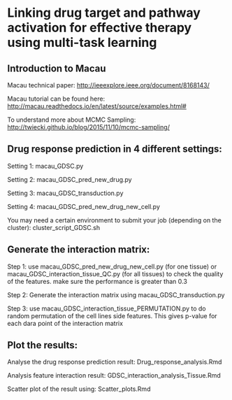 # Linking drug target and pathway activation for effective therapy using multi-task learning

## Introduction to Macau

Macau technical paper: http://ieeexplore.ieee.org/document/8168143/

Macau tutorial can be found here: http://macau.readthedocs.io/en/latest/source/examples.html#

To understand more about MCMC Sampling: http://twiecki.github.io/blog/2015/11/10/mcmc-sampling/

## Drug response prediction in 4 different settings: 

Setting 1: macau_GDSC.py

Setting 2: macau_GDSC_pred_new_drug.py

Setting 3: macau_GDSC_transduction.py

Setting 4: macau_GDSC_pred_new_drug_new_cell.py

You may need a certain environment to submit your job (depending on the cluster): cluster_script_GDSC.sh


## Generate the interaction matrix: 

Step 1: use macau_GDSC_pred_new_drug_new_cell.py (for one tissue) or macau_GDSC_interaction_tissue_QC.py (for all tissues) to check the quality of the features. make sure the performance is greater than 0.3

Step 2: Generate the interaction matrix using macau_GDSC_transduction.py

Step 3: use macau_GDSC_interaction_tissue_PERMUTATION.py to do random permutation of the cell lines side features. This gives p-value for each dara point of the interaction matrix

## Plot the results:

Analyse the drug response prediction result: Drug_response_analysis.Rmd

Analysis feature interaction result: GDSC_interaction_analysis_Tissue.Rmd

Scatter plot of the result using: Scatter_plots.Rmd

